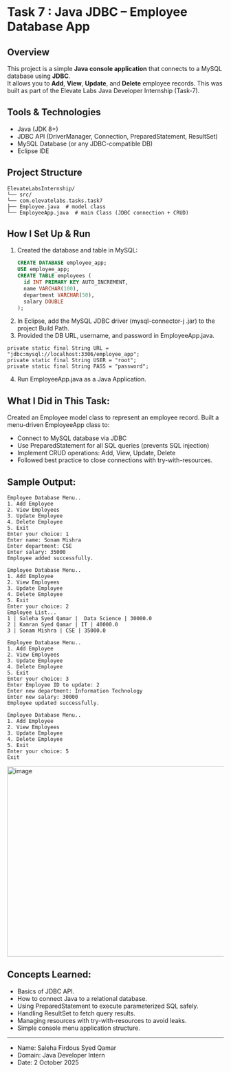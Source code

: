# Task 7 :  Java JDBC – Employee Database App

## Overview
This project is a simple **Java console application** that connects to a MySQL database using **JDBC**.  
It allows you to **Add**, **View**, **Update**, and **Delete** employee records.
This was built as part of the Elevate Labs Java Developer Internship (Task-7).

## Tools & Technologies
- Java (JDK 8+)
- JDBC API (DriverManager, Connection, PreparedStatement, ResultSet)
- MySQL Database (or any JDBC-compatible DB)
- Eclipse IDE

## Project Structure
```
ElevateLabsInternship/
└── src/
└── com.elevatelabs.tasks.task7
├── Employee.java  # model class
└── EmployeeApp.java  # main Class (JDBC connection + CRUD)
```


## How I Set Up & Run
1. Created the database and table in MySQL:
   ```sql
   CREATE DATABASE employee_app;
   USE employee_app;
   CREATE TABLE employees (
     id INT PRIMARY KEY AUTO_INCREMENT,
     name VARCHAR(100),
     department VARCHAR(50),
     salary DOUBLE
   );
 2. In Eclipse, add the MySQL JDBC driver (mysql-connector-j .jar) to the project Build Path.
 3. Provided the DB URL, username, and password in EmployeeApp.java.
 ```
private static final String URL = "jdbc:mysql://localhost:3306/employee_app";
private static final String USER = "root";
private static final String PASS = "password";
```
4. Run EmployeeApp.java as a Java Application.


## What I Did in This Task:
Created an Employee model class to represent an employee record.
Built a menu-driven EmployeeApp class to:
- Connect to MySQL database via JDBC
- Use PreparedStatement for all SQL queries (prevents SQL injection)
- Implement CRUD operations: Add, View, Update, Delete
- Followed best practice to close connections with try-with-resources.

## Sample Output:
```
Employee Database Menu..
1. Add Employee
2. View Employees
3. Update Employee
4. Delete Employee
5. Exit
Enter your choice: 1
Enter name: Sonam Mishra
Enter department: CSE
Enter salary: 35000
Employee added successfully.

Employee Database Menu..
1. Add Employee
2. View Employees
3. Update Employee
4. Delete Employee
5. Exit
Enter your choice: 2
Employee List...
1 | Saleha Syed Qamar |  Data Science | 30000.0
2 | Kamran Syed Qamar | IT | 40000.0
3 | Sonam Mishra | CSE | 35000.0

Employee Database Menu..
1. Add Employee
2. View Employees
3. Update Employee
4. Delete Employee
5. Exit
Enter your choice: 3
Enter Employee ID to update: 2
Enter new department: Information Technology
Enter new salary: 30000
Employee updated successfully.

Employee Database Menu..
1. Add Employee
2. View Employees
3. Update Employee
4. Delete Employee
5. Exit
Enter your choice: 5
Exit
```

<img width="993" height="441" alt="image" src="https://github.com/user-attachments/assets/c55ef3e7-4fa0-4ca4-9594-e8388efb1128" />


## Concepts Learned:
- Basics of JDBC API.
- How to connect Java to a relational database.
- Using PreparedStatement to execute parameterized SQL safely.
- Handling ResultSet to fetch query results.
- Managing resources with try-with-resources to avoid leaks.
- Simple console menu application structure.

----------------------------------------------------------------------------------------------------------------------------------------
- Name: Saleha Firdous Syed Qamar
- Domain:  Java Developer Intern
- Date: 2 October 2025




